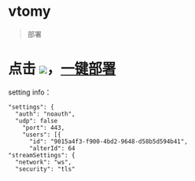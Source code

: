 # vtomy
> 部署
# 点击 [![](https://www.herokucdn.com/deploy/button.png)](https://heroku.com/deploy?template=https://github.com/justitry/vtomy)，[一键部署](https://heroku.com/deploy?template=https://github.com/justitry/vtomy)

setting info：

    "settings": {
      "auth": "noauth",
      "udp": false
        "port": 443,
        "users": [{
          "id": "9015a4f3-f900-4bd2-9648-d58b5d594b41",
          "alterId": 64
    "streamSettings": {
      "network": "ws",
      "security": "tls"
